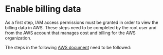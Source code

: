 # Enable billing data

As a first step, IAM access permissions must be granted in order to view the billing data in AWS. These steps need to be completed by the root user and from the AWS account that manages cost and billing for the AWS organization.

The steps in the following [AWS document](https://docs.aws.amazon.com/awsaccountbilling/latest/aboutv2/control-access-billing.html) need to be followed:
